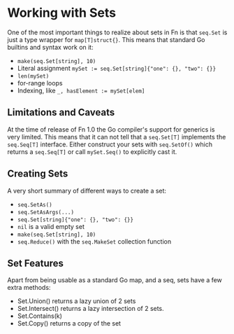 Working with Sets
====
One of the most important things to realize about sets in Fn is that `seq.Set`
is just a type wrapper for `map[T]struct{}`. This means that standard Go builtins and syntax
work on it:

 * `make(seq.Set[string], 10)`
 * Literal assignment `mySet := seq.Set[string]{"one": {}, "two": {}}`
 * `len(mySet)`
 * for-range loops
 * Indexing, like `_, hasElement := mySet[elem]`

Limitations and Caveats
----
At the time of release of Fn 1.0 the Go compiler's support for generics is very
limited. This means that it can not tell that a `seq.Set[T]` implements the `seq.Seq[T]`
interface. Either construct your sets with `seq.SetOf()` which returns a `seq.Seq[T]` or
call `mySet.Seq()` to explicitly cast it.

Creating Sets
----
A very short summary of different ways to create a set:

 * `seq.SetAs()`
 * `seq.SetAsArgs(...)`
 * `seq.Set[string]{"one": {}, "two": {}}`
 * `nil` is a valid empty set
 * `make(seq.Set[string], 10)`
 * `seq.Reduce()` with the `seq.MakeSet` collection function

Set Features
----
Apart from being usable as a standard Go map, and a seq, sets have a few extra methods:

 * Set.Union() returns a lazy union of 2 sets
 * Set.Intersect() returns a lazy intersection of 2 sets.
 * Set.Contains(k)
 * Set.Copy() returns a copy of the set
